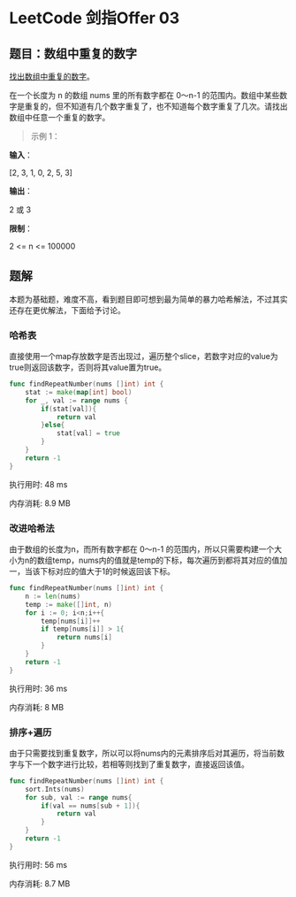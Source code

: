 # LeetCode 剑指Offer 03

<!--more-->
## 题目：数组中重复的数字

[找出数组中重复的数字](https://leetcode-cn.com/problems/shu-zu-zhong-zhong-fu-de-shu-zi-lcof/)。

在一个长度为 n 的数组 nums 里的所有数字都在 0～n-1 的范围内。数组中某些数字是重复的，但不知道有几个数字重复了，也不知道每个数字重复了几次。请找出数组中任意一个重复的数字。

> 示例 1：

**输入**：

[2, 3, 1, 0, 2, 5, 3]

**输出**：

2 或 3 

**限制**：

2 <= n <= 100000

## 题解

本题为基础题，难度不高，看到题目即可想到最为简单的暴力哈希解法，不过其实还存在更优解法，下面给予讨论。

### 哈希表

直接使用一个map存放数字是否出现过，遍历整个slice，若数字对应的value为true则返回该数字，否则将其value置为true。

```go
func findRepeatNumber(nums []int) int {
    stat := make(map[int] bool)
    for _, val := range nums {
        if(stat[val]){
            return val
        }else{
            stat[val] = true
        }
    }
    return -1
}
```

执行用时: 48 ms

内存消耗: 8.9 MB

### 改进哈希法

由于数组的长度为n，而所有数字都在 0～n-1 的范围内，所以只需要构建一个大小为n的数组temp，nums内的值就是temp的下标，每次遍历到都将其对应的值加一，当该下标对应的值大于1的时候返回该下标。

```go
func findRepeatNumber(nums []int) int {
    n := len(nums)
    temp := make([]int, n)
    for i := 0; i<n;i++{
        temp[nums[i]]++
        if temp[nums[i]] > 1{
            return nums[i]
        }
    }
    return -1
}
```

执行用时: 36 ms

内存消耗: 8 MB

### 排序+遍历

由于只需要找到重复数字，所以可以将nums内的元素排序后对其遍历，将当前数字与下一个数字进行比较，若相等则找到了重复数字，直接返回该值。

```go
func findRepeatNumber(nums []int) int {
    sort.Ints(nums)
    for sub, val := range nums{
        if(val == nums[sub + 1]){
            return val
        }
    }
    return -1
}
```

执行用时: 56 ms

内存消耗: 8.7 MB
